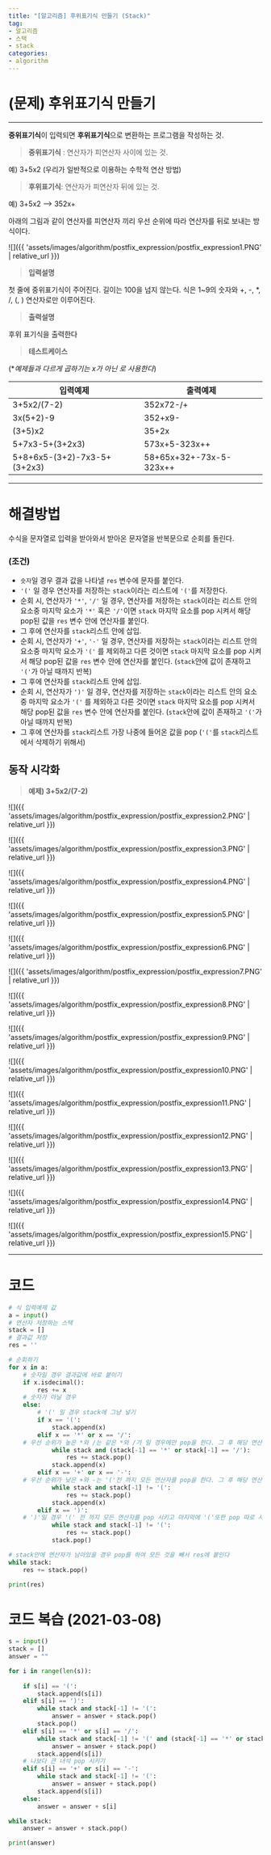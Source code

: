 ```yaml
---
title: "[알고리즘] 후위표기식 만들기 (Stack)"
tag:
- 알고리즘
- 스택
- stack
categories:
- algorithm
---
```


# (문제) 후위표기식 만들기
---
**중위표기식**이 입력되면 **후위표기식**으로 변환하는 프로그램을 작성하는 것.

> **중위표기식** :
> 연산자가 피연산자 사이에 있는 것.

예) 3+5x2  (우리가 일반적으로 이용하는 수학적 연산 방법)

> **후위표기식**:
> 연산자가 피연산자 뒤에 있는 것.

예) 3+5x2  --> 352x+

아래의 그림과 같이 연산자를 피연산자 끼리 우선 순위에 따라 연산자를 뒤로 보내는 방식이다.

![]({{ 'assets/images/algorithm/postfix_expression/postfix_expression1.PNG' | relative_url }})

>  **입력설명**  

첫 줄에 중위표기식이 주어진다. 길이는 100을 넘지 않는다.
식은 1~9의 숫자와 +, -, *, /, (, ) 연산자로만 이루어진다.

>  **출력설명**  

후위 표기식을 출력한다


> **테스트케이스**

(**예제들과 다르게 곱하기는 x가 아닌 *로 사용한다**)

| 입력예제 | 출력예제 |
| -------- | -------- |
| 3+5x2/(7-2)     | 352x72-/+     |
| 3x(5+2)-9     | 352+x9-     |
| (3+5)x2     | 35+2x     |
| 5+7x3-5+(3+2x3)     | 573x+5-323x++     |
| 5+8+6x5-(3+2)-7x3-5+(3+2x3)     | 58+65x+32+-73x-5-323x++     |

---
# 해결방법
수식을 문자열로 입력을 받아와서 받아온 문자열을 반복문으로 순회를 돌린다.

### (조건)
* `숫자`일 경우 결과 값을 나타낼 `res` 변수에 문자를 붙인다.
* `'('` 일 경우 연산자를 저장하는 `stack`이라는 리스트에 `'('`를 저장한다.
* 순회 시, 연산자가 `'*'`, `'/'` 일 경우, 연산자를 저장하는 `stack`이라는 리스트 안의 요소중 마지막 요소가 `'*'` 혹은  `'/'`이면 `stack` 마지막 요소를 pop 시켜서 해당 pop된 값을 `res` 변수 안에 연산자를 붙인다.
* 그 후에 연산자를 `stack`리스트 안에 삽입.
* 순회 시, 연산자가 `'+'`, `'-'` 일 경우, 연산자를 저장하는 `stack`이라는 리스트 안의 요소중 마지막 요소가 `'('` 를 제외하고 다른 것이면 `stack` 마지막 요소를 pop 시켜서 해당 pop된 값을 `res` 변수 안에 연산자를 붙인다.
(`stack`안에 값이 존재하고 `'('`가 아닐 때까지 반복)
* 그 후에 연산자를 `stack`리스트 안에 삽입.
* 순회 시, 연산자가 `')'` 일 경우, 연산자를 저장하는 `stack`이라는 리스트 안의 요소중 마지막 요소가 `'('` 를 제외하고 다른 것이면 `stack` 마지막 요소를 pop 시켜서 해당 pop된 값을 `res` 변수 안에 연산자를 붙인다.
(`stack`안에 값이 존재하고 `'('`가 아닐 때까지 반복)
* 그 후에 연산자를 `stack`리스트 가장 나중에 들어온 값을 pop
(`'('`를 `stack`리스트에서 삭제하기 위해서)

## 동작 시각화
> **예제) 3+5x2/(7-2)**

![]({{ 'assets/images/algorithm/postfix_expression/postfix_expression2.PNG' | relative_url }})

![]({{ 'assets/images/algorithm/postfix_expression/postfix_expression3.PNG' | relative_url }})

![]({{ 'assets/images/algorithm/postfix_expression/postfix_expression4.PNG' | relative_url }})

![]({{ 'assets/images/algorithm/postfix_expression/postfix_expression5.PNG' | relative_url }})

![]({{ 'assets/images/algorithm/postfix_expression/postfix_expression6.PNG' | relative_url }})

![]({{ 'assets/images/algorithm/postfix_expression/postfix_expression7.PNG' | relative_url }})

![]({{ 'assets/images/algorithm/postfix_expression/postfix_expression8.PNG' | relative_url }})

![]({{ 'assets/images/algorithm/postfix_expression/postfix_expression9.PNG' | relative_url }})

![]({{ 'assets/images/algorithm/postfix_expression/postfix_expression10.PNG' | relative_url }})

![]({{ 'assets/images/algorithm/postfix_expression/postfix_expression11.PNG' | relative_url }})

![]({{ 'assets/images/algorithm/postfix_expression/postfix_expression12.PNG' | relative_url }})

![]({{ 'assets/images/algorithm/postfix_expression/postfix_expression13.PNG' | relative_url }})

![]({{ 'assets/images/algorithm/postfix_expression/postfix_expression14.PNG' | relative_url }})

![]({{ 'assets/images/algorithm/postfix_expression/postfix_expression15.PNG' | relative_url }})

---

# 코드
```python
# 식 입력예제 값
a = input()
# 연산자 저장하는 스택
stack = []
# 결과값 저장
res = ''

# 순회하기
for x in a:
    # 숫자일 경우 결과값에 바로 붙이기
    if x.isdecimal():
        res += x
    # 숫자가 아닐 경우
    else:
        # '(' 일 경우 stack에 그냥 넣기
        if x == '(':
            stack.append(x)
        elif x == '*' or x == '/':
	# 우선 순위가 높은 *와 /는 같은 *와 /가 일 경우에만 pop을 한다. 그 후 해당 연산자를 넣는다
            while stack and (stack[-1] == '*' or stack[-1] == '/'):
                res += stack.pop()
            stack.append(x)
        elif x == '+' or x == '-':
	# 우선 순위가 낮은 +와 -는 '('전 까지 모든 연산자를 pop을 한다. 그 후 해당 연산자를 넣는다
            while stack and stack[-1] != '(':
                res += stack.pop()
            stack.append(x)
        elif x == ')':
	# ')'일 경우 '(' 전 까지 모든 연산자를 pop 시키고 마지막에 '('또한 pop 따로 시킨다
            while stack and stack[-1] != '(':
                res += stack.pop()
            stack.pop()

# stack안에 연산자가 남아있을 경우 pop를 하여 모든 것을 빼서 res에 붙인다
while stack:
    res += stack.pop()

print(res)
```

# 코드 복습 (2021-03-08)

```python
s = input()
stack = []
answer = ""

for i in range(len(s)):
    
    if s[i] == '(':
        stack.append(s[i])
    elif s[i] == ')':
        while stack and stack[-1] != '(':
            answer = answer + stack.pop()
        stack.pop()
    elif s[i] == '*' or s[i] == '/':
        while stack and stack[-1] != '(' and (stack[-1] == '*' or stack[-1] == '/'):
            answer = answer + stack.pop()
        stack.append(s[i])
    # 나보다 큰 녀석 pop 시키기
    elif s[i] == '+' or s[i] == '-':
        while stack and stack[-1] != '(':
            answer = answer + stack.pop()
        stack.append(s[i])
    else:
        answer = answer + s[i]

while stack:
    answer = answer + stack.pop()

print(answer)
```
